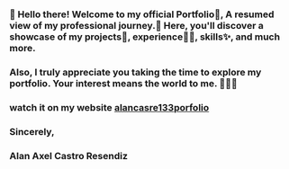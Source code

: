 ### 👀 Hello there! Welcome to my official Portfolio📙, A resumed view of my professional journey.🌱 Here, you'll discover a showcase of my projects📖, experience🧑‍💻, skills✨, and much more.
### Also, I truly appreciate you taking the time to explore my portfolio. Your interest means the world to me. 👩‍💻🚀
### watch it on my website [alancasre133porfolio](https://alancasre133.github.io/alancasre.github.io/)
### Sincerely,
### Alan Axel Castro Resendiz
<!--
**alancasre133/alancasre133** is a ✨ _special_ ✨ repository because its `README.md` (this file) appears on your GitHub profile.

Here are some ideas to get you started:

- 🔭 I’m currently working on ...
- 🌱 I’m currently learning ...
- 👯 I’m looking to collaborate on ...
- 🤔 I’m looking for help with ...
- 💬 Ask me about ...
- 📫 How to reach me: ...
- 😄 Pronouns: ...
- ⚡ Fun fact: ...
-->
